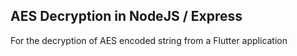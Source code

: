 AES Decryption in NodeJS / Express
---

For the decryption of AES encoded string from a Flutter application